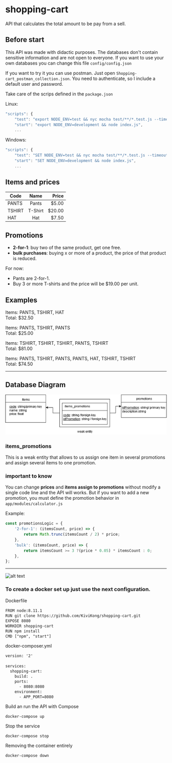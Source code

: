 # shopping-cart

API that calculates the total amount to be pay from a sell.

## **Before start**

This API was made with didactic purposes. The databases don't contain sensitive information and are not open to everyone. If you want to use your own databases you can change this file ```config/config.json```

If you want to try it you can use postman. Just open ```Shopping-cart_postman_collection.json```. You need to authenticate, so I include a default user and password.

Take care of the scrips defined in the ```package.json```

Linux:

```javascript
"scripts": {
    "test": "export NODE_ENV=test && nyc mocha test/**/*.test.js --timeout 10000",
    "start": "export NODE_ENV=development && node index.js",
    ...
```

Windows:

```javascript
"scripts": {
    "test": "SET NODE_ENV=test && nyc mocha test/**/*.test.js --timeout 10000",
    "start": "SET NODE_ENV=development && node index.js",
    ...
```

## Items and prices

| Code        | Name    | Price   |
| ----------- |:-------:| ------: |
| PANTS       | Pants   | $5.00   |
| TSHIRT      | T-Shirt | $20.00  |
| HAT         | Hat     | $7.50   |

## Promotions

* **2-for-1**: buy two of the same product, get one free.
* **bulk purchases**: buying x or more of a product, the price of that product is reduced.

For now:

* Pants are 2-for-1.
* Buy 3 or more T-shirts and the price will be $19.00 per unit.

## Examples

Items: PANTS, TSHIRT, HAT \
Total: $32.50

Items: PANTS, TSHIRT, PANTS \
Total: $25.00

Items: TSHIRT, TSHIRT, TSHIRT, PANTS, TSHIRT \
Total: $81.00

Items: PANTS, TSHIRT, PANTS, PANTS, HAT, TSHIRT, TSHIRT \
Total: $74.50
___

## Database Diagram

![alt text](database_diagram.png)

### items_promotions

This is a weak entity that allows to us assign one item in several promotions and assign several items to one promotion.

### important to know

You can change **prices** and **items assign to promotions** without modify a single code line and the API will works. But if you want to add a new promotion, you must define the promotion behavior in ```app/modules/calculator.js```

Example:

```javascript
const promotionsLogic = {
    '2-for-1': (itemsCount, price) => {
        return Math.trunc(itemsCount / 2) * price;
    },
    'bulk': (itemsCount, price) => {
        return itemsCount >= 3 ?(price * 0.05) * itemsCount : 0;
    },
};
```

___

![alt text](https://upload.wikimedia.org/wikipedia/commons/thumb/4/4e/Docker_%28container_engine%29_logo.svg/2000px-Docker_%28container_engine%29_logo.svg.png)

### To create a docker set up just use the next configuration.

Dockerfile

```
FROM node:8.11.1
RUN git clone https://github.com/KiviKong/shopping-cart.git
EXPOSE 8080
WORKDIR shopping-cart
RUN npm install
CMD ["npm", "start"]
```

docker-composer.yml

```
version: '2'

services:
  shopping-cart:
    build: .
    ports:
      - 8080:8080
    environment:
      - APP_PORT=8080
```

Build an run the API with Compose
```
docker-compose up
```

Stop the service
```
docker-compose stop
```

Removing the container entirely
```
docker-compose down
```